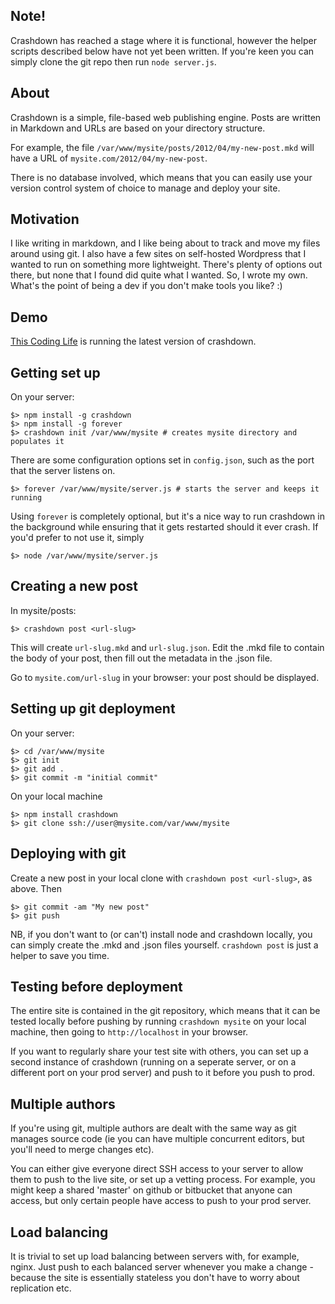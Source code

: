 ## Note!
Crashdown has reached a stage where it is functional, however the helper scripts described below have not yet been written. If you're keen you can simply clone the git repo then run `node server.js`.

## About
Crashdown is a simple, file-based web publishing engine. Posts are written in Markdown and URLs are based on your directory structure.

For example, the file `/var/www/mysite/posts/2012/04/my-new-post.mkd` will have a URL of `mysite.com/2012/04/my-new-post`. 

There is no database involved, which means that you can easily use your version control system of choice to manage and deploy your site.

## Motivation
I like writing in markdown, and I like being about to track and move my files around using git. I also have a few sites on self-hosted Wordpress that I wanted to run on something more lightweight. There's plenty of options out there, but none that I found did quite what I wanted. So, I wrote my own. What's the point of being a dev if you don't make tools you like? :)

## Demo
[This Coding Life](http://thiscodinglife.com) is running the latest version of crashdown.

## Getting set up
On your server:

	$> npm install -g crashdown
	$> npm install -g forever
	$> crashdown init /var/www/mysite # creates mysite directory and populates it
	
There are some configuration options set in `config.json`, such as the port that the server listens on.

	$> forever /var/www/mysite/server.js # starts the server and keeps it running

Using `forever` is completely optional, but it's a nice way to run crashdown in the background while ensuring that it gets restarted should it ever crash. If you'd prefer to not use it, simply

	$> node /var/www/mysite/server.js

## Creating a new post
In mysite/posts:

	$> crashdown post <url-slug>

This will create `url-slug.mkd` and `url-slug.json`. Edit the .mkd file to contain the body of your post, then fill out the metadata in the .json file. 

Go to `mysite.com/url-slug` in your browser: your post should be displayed.

## Setting up git deployment
On your server:

	$> cd /var/www/mysite
	$> git init
	$> git add .
	$> git commit -m "initial commit"

On your local machine

	$> npm install crashdown
	$> git clone ssh://user@mysite.com/var/www/mysite

## Deploying with git
Create a new post in your local clone with `crashdown post <url-slug>`, as above. Then

	$> git commit -am "My new post"
	$> git push

NB, if you don't want to (or can't) install node and crashdown locally, you can simply create the .mkd and .json files yourself. `crashdown post` is just a helper to save you time.

## Testing before deployment
The entire site is contained in the git repository, which means that it can be tested locally before pushing by running `crashdown mysite` on your local machine, then going to `http://localhost` in your browser.

If you want to regularly share your test site with others, you can set up a second instance of crashdown (running on a seperate server, or on a different port on your prod server) and push to it before you push to prod.

## Multiple authors
If you're using git, multiple authors are dealt with the same way as git manages source code (ie you can have multiple concurrent editors, but you'll need to merge changes etc). 

You can either give everyone direct SSH access to your server to allow them to push to the live site, or set up a vetting process. For example, you might keep a shared 'master' on github or bitbucket that anyone can access, but only certain people have access to push to your prod server.

## Load balancing
It is trivial to set up load balancing between servers with, for example, nginx. Just push to each balanced server whenever you make a change - because the site is essentially stateless you don't have to worry about replication etc.
